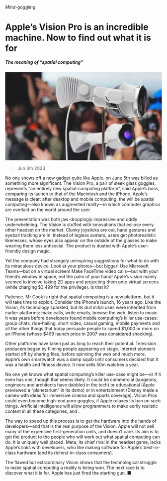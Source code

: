 ###### Mind-goggling

# Apple’s Vision Pro is an incredible machine. Now to find out what it is for 

##### The meaning of “spatial computing” 

![image](images/20230610_LDP001.jpg) 

> Jun 6th 2023 

No one shows off a new gadget quite like Apple.  on June 5th was billed as something more significant. The Vision Pro, a pair of sleek glass goggles, represents “an entirely new spatial-computing platform”, said Apple’s boss, comparing its launch to that of the Macintosh and the iPhone. Apple’s message is clear: after desktop and mobile computing, the  will be spatial computing—also known as augmented reality—in which computer graphics are overlaid on the world around the user.

The presentation was both jaw-droppingly impressive and oddly underwhelming. The Vision is stuffed with innovations that eclipse every other headset on the market. Clunky joysticks are out, hand gestures and eyeball tracking are in. Instead of legless avatars, users get photorealistic likenesses, whose eyes also appear on the outside of the glasses to make wearing them less antisocial. The product is dusted with Apple’s user-friendly design magic.

Yet the company had strangely uninspiring suggestions for what to do with its miraculous device. Look at your photos—but bigger! Use Microsoft Teams—but on a virtual screen! Make FaceTime video calls—but with your friend’s window in space, not the palm of your hand! Apple’s vision mainly seemed to involve taking 2D apps and projecting them onto virtual screens (while charging $3,499 for the privilege). Is that it?

Patience. Mr Cook is right that spatial computing is a new platform, but it will take time to exploit. Consider the iPhone’s launch, 16 years ago. Like the Vision, its technology sparkled, but its dull initial uses were inherited from earlier platforms: make calls, write emails, browse the web, listen to music. It was years before developers found mobile computing’s killer use-cases: group chats, ride-hailing, short video, casual gaming, mobile payments and all the other things that today persuade people to spend $1,000 or more on an iPhone (whose $499 launch price in 2007 was considered shocking).

Other platforms have taken just as long to reach their potential. Television producers began by filming people appearing on stage. Internet pioneers started off by sharing files, before spinning the web and much more. Apple’s own smartwatch was a damp squib until consumers decided that it was a health and fitness device. It now sells 50m watches a year.

No one yet knows what spatial computing’s killer use-case might be—or if it even has one, though that seems likely. It could be commercial (surgeons, engineers and architects have dabbled in the tech) or educational (Apple previewed a “planetarium” in its demo) or in entertainment (Disney made a cameo with ideas for immersive cinema and sports coverage). Vision Pros could even become high-end porn goggles, if Apple relaxes its ban on such things. Artificial intelligence will allow programmers to make eerily realistic content in all these categories, and .

The way to speed up this process is to get the hardware into the hands of developers—and that is the real purpose of the Vision. Apple will not sell many of the expensive first-generation units, and doesn’t care. Its aim is to get the product to the people who will work out what spatial computing can do. It is uniquely well placed. Meta, its chief rival in the headset game, lacks Apple’s links with developers, who like making software for Apple’s best-in-class hardware (and its richest-in-class consumers).

The flawed but extraordinary Vision shows that the technological struggle to make spatial computing a reality is being won. The next race is to discover what it is for. Apple has just fired the starting gun. ■

